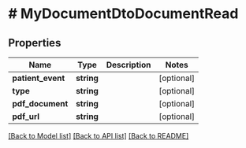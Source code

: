 # # MyDocumentDtoDocumentRead

## Properties

Name | Type | Description | Notes
------------ | ------------- | ------------- | -------------
**patient_event** | **string** |  | [optional]
**type** | **string** |  | [optional]
**pdf_document** | **string** |  | [optional]
**pdf_url** | **string** |  | [optional]

[[Back to Model list]](../../README.md#models) [[Back to API list]](../../README.md#endpoints) [[Back to README]](../../README.md)
